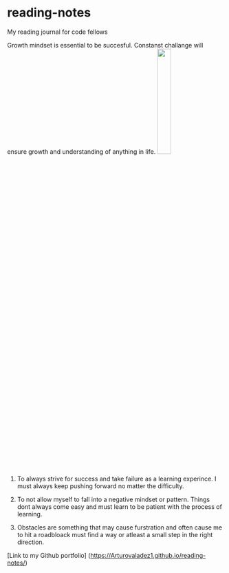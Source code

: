 # reading-notes
My reading journal for code fellows

Growth mindset is essential to be succesful. Constanst challange will ensure growth and understanding of anything in life.
<img src="https://uta.pressbooks.pub/app/uploads/sites/56/2019/07/ps-ideal-1024x1019.png" width=25% height=25%>

1. To always strive for success and take failure as a learning experince. I must always keep pushing forward no matter the difficulty.

2. To not allow myself to fall into a negative mindset or pattern. Things dont always come easy and must learn to be patient with the process of learning.

3. Obstacles are something that may cause furstration and often cause me to hit a roadbloack must find a way or atleast a small step in the right direction.

[Link to my Github portfolio] (https://Arturovaladez1.github.io/reading-notes/)
